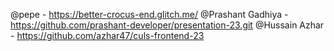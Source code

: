@pepe - https://better-crocus-end.glitch.me/
@Prashant Gadhiya - https://github.com/prashant-developer/presentation-23.git
@Hussain Azhar - https://github.com/azhar47/culs-frontend-23
